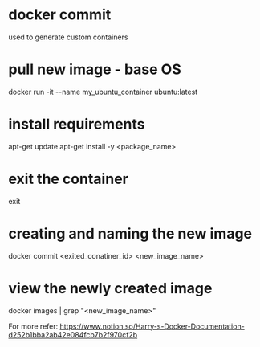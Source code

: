 # docker commit 
used to generate custom containers

# pull new image - base OS
docker run -it --name my_ubuntu_container ubuntu:latest

# install requirements
apt-get update
apt-get install -y <package_name>

# exit the container
exit
	
# creating and naming the new image
docker commit <exited_conatiner_id> <new_image_name>

# view the newly created image
docker images | grep "<new_image_name>"

For more refer:
https://www.notion.so/Harry-s-Docker-Documentation-d252b1bba2ab42e084fcb7b2f970cf2b
